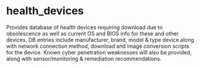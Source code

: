 # health_devices
Provides database of health devices requiring download due to obsolescence as well as current OS and BIOS info for these and other devices.
DB entries include manufacturer, brand, model & type device along with network connection method, download and image conversion scripts for the device.
Known cyber penetration weaknesses will also be provided, along with sensor/monitoring & remediation recommendations.
